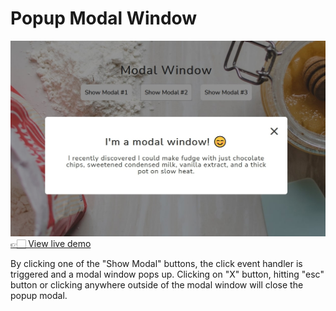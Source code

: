 # Popup Modal Window

![Popup Modal Window](../00-assets/images/projects/markdown/04-popup-modal-window.jpg)
[👉🏻 View live demo](https://vanillajs-only.netlify.app/04-popup-modal-window)

By clicking one of the "Show Modal" buttons, the click event handler is triggered and a modal window pops up. Clicking on "X" button, hitting "esc" button or clicking anywhere outside of the modal window will close the popup modal.
